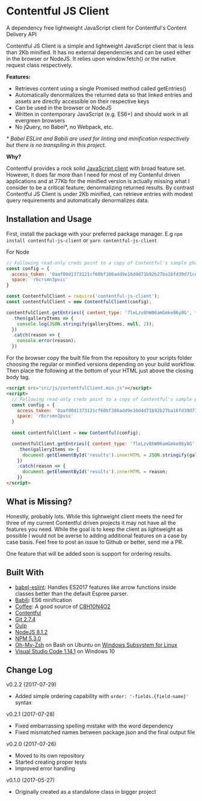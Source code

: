 # Contentful JS Client

A dependency free lightweight JavaScript client for Contentful's Content Delivery API

Contentful JS Client is a simple and lightweight JavaScript client that is less than 2Kb minified. It has no external
dependencies and can be used either in the browser or NodeJS. It relies upon window.fetch() or the native request class respectively.

__Features:__

* Retrieves content using a single Promised method called getEntries()
* Automatically denormalizes the returned data so that linked entries and assets are directly accessible on their respective keys
* Can be used in the browser or NodeJS
* Written in contemporary JavaScript (e.g. ES6+) and should work in all evergreen browsers
* No jQuery, no Babel*, no Webpack, etc.

_* Babel ESLint and Babili are used for linting and minification respectively but there is no transpiling in this project._

__Why?__

Contentful provides a rock solid [JavaScript client](https://github.com/contentful/contentful.js) with broad feature set. However, it does far more
than I need for most of my Contenful driven applications and at 77Kb for the minified version is actually missing what I consider to be a critical
feature; denormalizing returned results. By contrast Contentful JS Client is under 2Kb minified, can retrieve entries with modest query requirements and automatically denormalizes data.

## Installation and Usage

First, install the package with your preferred package manager. E.g `npm install contentful-js-client` or `yarn contentful-js-client` 

For Node

```JavaScript
// Following read-only creds point to a copy of Contentful's sample photo galery
const config = {
  access_token: '0aaf00d1373121cf60bf386add9e16d4d71b92b27ba16fd39d71ce67cf35af81',
  space: 'r6crsmn3pvic'
}

const ContentfulClient = require('contentful-js-client');
const contentfulClient = new ContentfulClient(config);

contentfulClient.getEntries({ content_type: '7leLzv8hW06amGmke86y8G', fields: {}, include: 3 })
  .then(galleryItems => {
    console.log(JSON.stringify(galleryItems, null, 2));
  })
  .catch(reason => {
    console.error(reason);
  })
```

For the browser copy the built file from the repository to your scripts folder choosing the regular or minified versions depending on your build workflow. Then place the following at the bottom of your HTML just above the closing body tag. 

```html
<script src="src/js/contentfulClient.min.js"></script>
<script>
  // Following read-only creds point to a copy of Contentful's sample photo galery
  const config = {
    access_token: '0aaf00d1373121cf60bf386add9e16d4d71b92b27ba16fd39d71ce67cf35af81',
    space: 'r6crsmn3pvic'
  }
  
  const contentfulClient = new Contentful(config);

  contentfulClient.getEntries({ content_type: '7leLzv8hW06amGmke86y8G', fields: {}, include: 3 })
    .then(galleryItems => {
      document.getElementById('results').innerHTML = JSON.stringify(galleryItems, null, 2);
    })
    .catch(reason => {
      document.getElementById('results').innerHTML = reason;
    })
</script>
```

## What is Missing?

Honestly, probably lots. While this lightweight client meets the need for three of my current Contentful driven projects it may not have all the
features you need. While the goal is to keep the client as lightweight as possible I would not be averse to adding additional features on a case by case basis. Feel free to post an issue to Github or better, send me a PR.

One feature that will be added soon is support for ordering results.

## Built With

* [babel-eslint](https://github.com/babel/babel-eslint): Handles ES2017 features like arrow functions inside classes better than the default Espree parser.
* [Babili](https://github.com/babel/babili): ES6 minification
* [Coffee](https://en.wikipedia.org/wiki/Coffee): A good source of [C8H10N4O2](https://pubchem.ncbi.nlm.nih.gov/compound/caffeine)
* [Contentful](http://contentful.com)
* [Git 2.7.4](https://git-scm.com/)
* [Gulp](http://gulpjs.com/)
* [NodeJS 8.1.2](https://nodejs.org/en/)
* [NPM 5.3.0](https://www.npmjs.com/package/npm)
* [Oh-My-Zsh](https://github.com/robbyrussell/oh-my-zsh) on Bash on Ubuntu on [Windows Subsystem for Linux](https://msdn.microsoft.com/en-us/commandline/wsl/install_guide)
* [Visual Studio Code 1.14.1](https://code.visualstudio.com/) on Windows 10

## Change Log

v0.2.2 (2017-07-29)

* Added simple ordering capability with `order: '-fields.{field-name}'` syntax

v0.2.1 (2017-07-28)

* Fixed embarrassing spelling mistake with the word dependency
* Fixed mismatched names between package.json and the final output file

v0.2.0 (2017-07-26)

* Moved to its own repository
* Started creating proper tests
* Improved error handling

v0.1.0 (2017-05-27)

* Originally created as a standalone class in bigger project 
